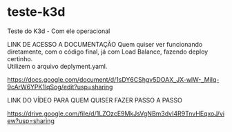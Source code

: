 # teste-k3d
Teste do K3d - Com ele operacional  
  
  
LINK DE ACESSO A DOCUMENTAÇÂO
Quem quiser ver funcionando diretamente, com o código final, já com Load Balance, fazendo deploy certinho.  
Utilizem o arquivo deplyment.yaml.  

https://docs.google.com/document/d/1sDY6CShgv5DOAX_JX-wlW-_MiIq-9cArW6YPK1lqSog/edit?usp=sharing  
  
  
  
LINK DO VÍDEO PARA QUEM QUISER FAZER PASSO A PASSO  
  
https://drive.google.com/file/d/1LZOzcE9MkJsVgNBm3dvI4R9TnvHEqxoJ/view?usp=sharing  

